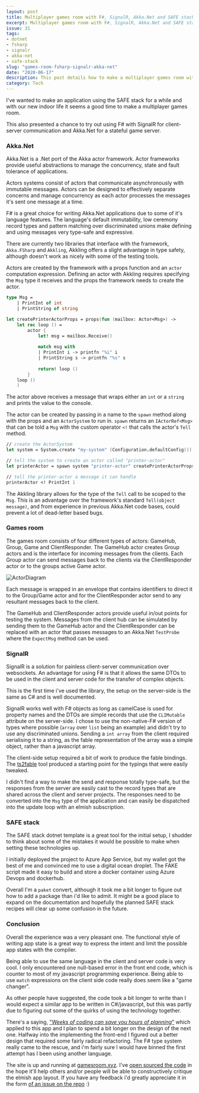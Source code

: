 ```yaml
---
layout: post
title: Multiplayer games room with F#, SignalR, Akka.Net and SAFE stack
excerpt: Multiplayer games room with F#, SignalR, Akka.Net and SAFE stack
issue: 31
tags: 
- dotnet
- fsharp
- signalr
- akka-net
- safe-stack
slug: "games-room-fsharp-signalr-akka-net"
date: "2020-06-17"
description: This post details how to make a multiplayer games room with F# Akka.Net, SAFE Stack, SignalR and some techniques and problems solved.
category: Tech
---
```


I've wanted to make an application using the SAFE stack for a while and with our new indoor life it seems a good time to make a multiplayer games room.

This also presented a chance to try out using F# with SignalR for client-server communication and Akka.Net for a stateful game server.

### Akka.Net

Akka.Net is a .Net port of the Akka actor framework. Actor frameworks provide useful abstractions to manage the concurrency, state and fault tolerance of applications.

Actors systems consist of actors that communicate asynchronously with immutable messages. Actors can be designed to effectively separate concerns and manage concurrency as each actor processes the messages it's sent one message at a time.

F# is a great choice for writing Akka.Net applications due to some of it's language features. The language's default immutability, low ceremony record types and pattern matching over discriminated unions make defining and using messages very type-safe and expressive. 

There are currently two libraries that interface with the framework, `Akka.FSharp` and `Akkling`, Akkling offers a slight advantage in type safety, although doesn't work as nicely with some of the testing tools.

Actors are created by the framework with a props function and an `actor` computation expression. Defining an actor with Akkling requires specifying the `Msg` type it receives and the props the framework needs to create the actor. 

``` fsharp
type Msg =
    | PrintInt of int
    | PrintString of string

let createPrinterActorProps = props(fun (mailbox: Actor<Msg>) ->
    let rec loop () =
        actor {
            let! msg = mailbox.Receive()
            
            match msg with
            | PrintInt i -> printfn "%i" i
            | PrintString s -> printfn "%s" s
            
            return! loop ()
        }
    loop ()
    )
```

The actor above receives a message that wraps either an `int` or a `string` and prints the value to the console.

The actor can be created by passing in a name to the `spawn` method along with the props and an `ActorSystem` to run in. `spawn` returns an `IActorRef<Msg>` that can be told a `Msg` with the custom operator `<!` that calls the actor's `Tell` method.

``` fsharp 
// create the ActorSystem
let system = System.create "my-system" (Configuration.defaultConfig())

// tell the system to create an actor called "printer-actor"
let printerActor = spawn system "printer-actor" createPrinterActorProps

// tell the printer-actor a message it can handle
printerActor <! PrintInt 1
```

The Akkling library allows for the type of the `Tell` call to be scoped to the `Msg`. This is an advantage over the framework's standard `Tell(object message)`, and from experience in previous Akka.Net code bases, could prevent a lot of dead-letter based bugs.

### Games room 

The games room consists of four different types of actors: GameHub, Group, Game and ClientResponder.
The GameHub actor creates Group actors and is the interface for incoming messages from the clients. 
Each Group actor can send messages back to the clients via the ClientResponder actor or to the groups active Game actor.

![ActorDiagram](ActorDiagram.png)

Each message is wrapped in an envelope that contains identifiers to direct it to the Group/Game actor and for the ClientResponder actor send to any resultant messages back to the client.

The GameHub and ClientResponder actors provide useful in/out points for testing the system. Messages from the client hub can be simulated by sending them to the GameHub actor and the ClientResponder can be replaced with an actor that passes messages to an Akka.Net `TestProbe` where the `ExpectMsg` method can be used. 


### SignalR

SignalR is a solution for painless client-server communication over websockets. An advantage for using F# is that it allows the same DTOs to be used in the client and server code for the transfer of complex objects. 

This is the first time i've used the library, the setup on the server-side is the same as C# and is well documented.

SignalR works well with F# objects as long as camelCase is used for property names and the DTOs are simple records that use the `CLIMutable` attribute on the server-side.
I chose to use the non-native-F# version of types where possible (`array` over `list` being an example) and didn't try to use any discriminated unions.
Sending a `int array` from the client required serialising it to a string, as the fable representation of the array was a simple object, rather than a javascript array.

The client-side setup required a bit of work to produce the fable bindings. The [ts2fable](https://github.com/fable-compiler/ts2fable) tool produced a starting point for the typings that were easily tweaked.

I didn't find a way to make the send and response totally type-safe, but the responses from the server are easily cast to the record types that are shared across the client and server projects. The responses need to be converted into the `Msg` type of the application and can easily be dispatched into the update loop with an elmish subscription.

### SAFE stack

The SAFE stack dotnet template is a great tool for the initial setup, I shudder to think about some of the mistakes it would be possible to make when setting these technologies up. 

I initially deployed the project to Azure App Service, but my wallet got the best of me and convinced me to use a digital ocean droplet. The FAKE script made it easy to build and store a docker container using Azure Devops and dockerhub.

Overall I'm a `paket` convert, although it took me a bit longer to figure out how to add a package than i'd like to admit. It might be a good place to expand on the documentation and hopefully the planned SAFE stack recipes will clear up some confusion in the future.


### Conclusion

Overall the experience was a very pleasant one. The functional style of writing app state is a great way to express the intent and limit the possible app states with the compiler. 

Being able to use the same language in the client and server code is very cool. I only encountered one null-based error in the front end code, which is counter to most of my javascript programming experience. Being able to use `match` expressions on the client side code really does seem like a "game changer".

As other people have suggested, the code took a bit longer to write than I would expect a similar app to be written in C#/javascript, but this was partly due to figuring out some of the quirks of using the technology together.

There's a saying, ["_Weeks of coding can save you hours of planning_"](https://twitter.com/CodeWisdom/status/1002181404061552640) which applied to this app and I plan to spend a bit longer on the design of the next one. 
Halfway into the implementing the front-end I figured out a better design that required some fairly radical refactoring. The F# type system really came to the rescue, and i'm fairly sure I would have binned the first attempt has I been using another language.

The site is up and running at [gamesroom.xyz](https://gamesroom.xyz/). I've [open sourced the code](https://github.com/chestercodes/bingo) in the hope it'll help others and/or people will be able to constructively critique the elmish app layout. If you have any feedback i'd greatly appreciate it in the form [of an issue on the repo](https://github.com/chestercodes/bingo/issues) :)